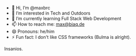 - 👋 Hi, I’m @maxbrc
- 👀 I’m interested in Tech and Outdoors
- 🌱 I’m currently learning Full Stack Web Development
- 📫 How to reach me: max@biaq.de
- 😄 Pronouns: he/him
- ⚡ Fun fact: I don't like CSS frameworks (Bulma is alright).

Insanios.

<!---
maxbrc/maxbrc is a ✨ special ✨ repository because its `README.md` (this file) appears on your GitHub profile.
You can click the Preview link to take a look at your changes.
--->
